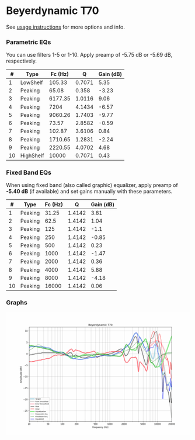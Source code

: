 # Beyerdynamic T70
See [usage instructions](https://github.com/jaakkopasanen/AutoEq#usage) for more options and info.

### Parametric EQs
You can use filters 1-5 or 1-10. Apply preamp of -5.75 dB or -5.69 dB, respectively.

|   # | Type      |   Fc (Hz) |      Q |   Gain (dB) |
|-----|-----------|-----------|--------|-------------|
|   1 | LowShelf  |    105.33 | 0.7071 |        5.35 |
|   2 | Peaking   |     65.08 | 0.358  |       -3.23 |
|   3 | Peaking   |   6177.35 | 1.0116 |        9.06 |
|   4 | Peaking   |   7204    | 4.1434 |       -6.57 |
|   5 | Peaking   |   9060.26 | 1.7403 |       -9.77 |
|   6 | Peaking   |     73.57 | 2.8582 |       -0.59 |
|   7 | Peaking   |    102.87 | 3.6106 |        0.84 |
|   8 | Peaking   |   1710.65 | 1.2831 |       -2.24 |
|   9 | Peaking   |   2220.55 | 4.0702 |        4.68 |
|  10 | HighShelf |  10000    | 0.7071 |        0.43 |

### Fixed Band EQs
When using fixed band (also called graphic) equalizer, apply preamp of **-5.40 dB** (if available) and set gains manually with these parameters.

|   # | Type    |   Fc (Hz) |      Q |   Gain (dB) |
|-----|---------|-----------|--------|-------------|
|   1 | Peaking |     31.25 | 1.4142 |        3.81 |
|   2 | Peaking |     62.5  | 1.4142 |        1.04 |
|   3 | Peaking |    125    | 1.4142 |       -1.1  |
|   4 | Peaking |    250    | 1.4142 |       -0.85 |
|   5 | Peaking |    500    | 1.4142 |        0.23 |
|   6 | Peaking |   1000    | 1.4142 |       -1.47 |
|   7 | Peaking |   2000    | 1.4142 |        0.36 |
|   8 | Peaking |   4000    | 1.4142 |        5.88 |
|   9 | Peaking |   8000    | 1.4142 |       -4.18 |
|  10 | Peaking |  16000    | 1.4142 |        0.06 |

### Graphs
![](./Beyerdynamic%20T70.png)
